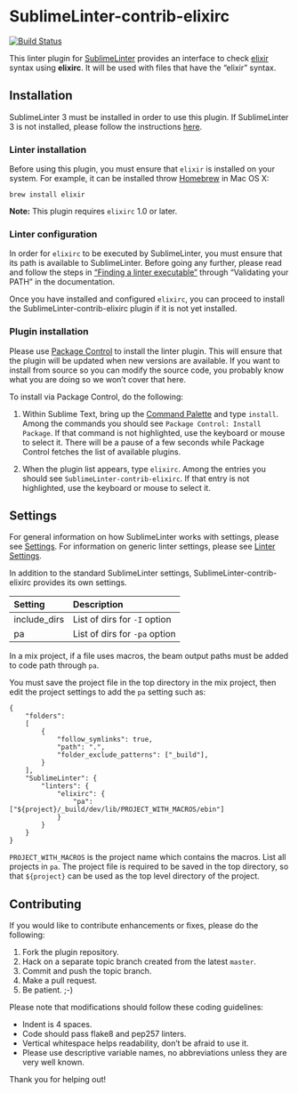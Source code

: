 SublimeLinter-contrib-elixirc
==========================

[![Build Status](https://travis-ci.org/doitian/SublimeLinter-contrib-elixirc.svg?branch=master)](https://travis-ci.org/doitian/SublimeLinter-contrib-elixirc)

This linter plugin for [SublimeLinter][docs] provides an interface to check [elixir](http://elixir-lang.org) syntax using **elixirc**. It will be used with files that have the “elixir” syntax.

## Installation
SublimeLinter 3 must be installed in order to use this plugin. If SublimeLinter 3 is not installed, please follow the instructions [here][installation].

### Linter installation
Before using this plugin, you must ensure that `elixir` is installed on your system. For example, it can be installed throw [Homebrew](http://brew.sh) in Mac OS X:

    brew install elixir

**Note:** This plugin requires `elixirc` 1.0 or later.

### Linter configuration
In order for `elixirc` to be executed by SublimeLinter, you must ensure that its path is available to SublimeLinter. Before going any further, please read and follow the steps in [“Finding a linter executable”](http://sublimelinter.readthedocs.org/en/latest/troubleshooting.html#finding-a-linter-executable) through “Validating your PATH” in the documentation.

Once you have installed and configured `elixirc`, you can proceed to install the SublimeLinter-contrib-elixirc plugin if it is not yet installed.

### Plugin installation
Please use [Package Control][pc] to install the linter plugin. This will ensure that the plugin will be updated when new versions are available. If you want to install from source so you can modify the source code, you probably know what you are doing so we won’t cover that here.

To install via Package Control, do the following:

1. Within Sublime Text, bring up the [Command Palette][cmd] and type `install`. Among the commands you should see `Package Control: Install Package`. If that command is not highlighted, use the keyboard or mouse to select it. There will be a pause of a few seconds while Package Control fetches the list of available plugins.

1. When the plugin list appears, type `elixirc`. Among the entries you should see `SublimeLinter-contrib-elixirc`. If that entry is not highlighted, use the keyboard or mouse to select it.

## Settings
For general information on how SublimeLinter works with settings, please see [Settings][settings]. For information on generic linter settings, please see [Linter Settings][linter-settings].

In addition to the standard SublimeLinter settings, SublimeLinter-contrib-elixirc provides its own settings.

|Setting|Description|
|:------|:----------|
|include\_dirs|List of dirs for `-I` option|
|pa|List of dirs for `-pa` option|

In a mix project, if a file uses macros, the beam output paths must be added to code path through `pa`.

You must save the project file in the top directory in the mix project, then edit the project settings to add the `pa` setting such as:

	{
		"folders":
		[
			{
				"follow_symlinks": true,
				"path": ".",
	      		"folder_exclude_patterns": ["_build"],
			}
		],
	    "SublimeLinter": {
	        "linters": {
	            "elixirc": {
	                "pa": ["${project}/_build/dev/lib/PROJECT_WITH_MACROS/ebin"]
	            }
	        }
	    }
	}

`PROJECT_WITH_MACROS` is the project name which contains the macros. List all projects in `pa`. The project file is required to be saved in the top directory, so that `${project}` can be used as the top level directory of the project.


## Contributing
If you would like to contribute enhancements or fixes, please do the following:

1. Fork the plugin repository.
1. Hack on a separate topic branch created from the latest `master`.
1. Commit and push the topic branch.
1. Make a pull request.
1. Be patient.  ;-)

Please note that modifications should follow these coding guidelines:

- Indent is 4 spaces.
- Code should pass flake8 and pep257 linters.
- Vertical whitespace helps readability, don’t be afraid to use it.
- Please use descriptive variable names, no abbreviations unless they are very well known.

Thank you for helping out!

[docs]: http://sublimelinter.readthedocs.org
[installation]: http://sublimelinter.readthedocs.org/en/latest/installation.html
[locating-executables]: http://sublimelinter.readthedocs.org/en/latest/usage.html#how-linter-executables-are-located
[pc]: https://sublime.wbond.net/installation
[cmd]: http://docs.sublimetext.info/en/sublime-text-3/extensibility/command_palette.html
[settings]: http://sublimelinter.readthedocs.org/en/latest/settings.html
[linter-settings]: http://sublimelinter.readthedocs.org/en/latest/linter_settings.html
[inline-settings]: http://sublimelinter.readthedocs.org/en/latest/settings.html#inline-settings
